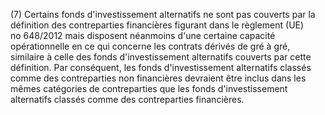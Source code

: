 (7) Certains fonds d'investissement alternatifs ne sont pas couverts par la définition des contreparties financières figurant dans le règlement (UE) no 648/2012 mais disposent néanmoins d'une certaine capacité opérationnelle en ce qui concerne les contrats dérivés de gré à gré, similaire à celle des fonds d'investissement alternatifs couverts par cette définition. Par conséquent, les fonds d'investissement alternatifs classés comme des contreparties non financières devraient être inclus dans les mêmes catégories de contreparties que les fonds d'investissement alternatifs classés comme des contreparties financières.